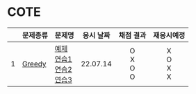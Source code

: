 # COTE
||문제종류|문제명|응시 날짜|채점 결과|재응시예정|
|:-:|:-|:-|:---:|:---:|:-:|
|1|[Greedy](./greedy/)|[예제](./greedy/greedy_ex.js) <br> [연습1](./greedy/greedy_01.js) <br> [연습2](./greedy/greedy_02.js) <br> [연습3](./greedy/greedy_03.js)|22.07.14| O <br> X <br> O <br> O |X <br> O <br> X <br> X|